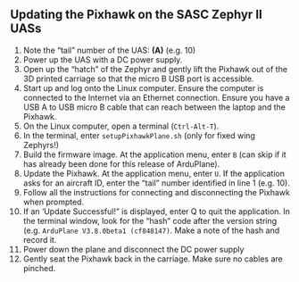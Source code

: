 ## Updating the Pixhawk on the SASC Zephyr II UASs

1.	Note the “tail” number of the UAS: ____(A)____ (e.g. 10)
2.	Power up the UAS with a DC power supply.
3.	Open up the “hatch” of the Zephyr and gently lift the Pixhawk out of the 3D printed carriage so that the micro B USB port is accessible.
4.	Start up and log onto the Linux computer.  Ensure the computer is connected to the Internet via an Ethernet connection.  Ensure you have a USB A to USB micro B cable that can reach between the laptop and the Pixhawk.
5.	On the Linux computer, open a terminal (`Ctrl-Alt-T`).
6.	In the terminal, enter `setupPixhawkPlane.sh` (only for fixed wing Zephyrs!)
7.	Build the firmware image.  At the application menu, enter `B` (can skip if it has already been done for this release of ArduPlane).
8.	Update the Pixhawk.  At the application menu, enter `U`.  If the application asks for an aircraft ID, enter the “tail” number identified in line 1 (e.g. 10).
9.	Follow all the instructions for connecting and disconnecting the Pixhawk when prompted.
10.	If an ‘Update Successful!” is displayed, enter Q to quit the application.  In the terminal window, look for the “hash” code after the version string (e.g. `ArduPlane V3.8.0beta1 (cf848147)`.  Make a note of the hash and record it.
11. Power down the plane and disconnect the DC power supply
12. Gently seat the Pixhawk back in the carriage.  Make sure no cables are pinched.
